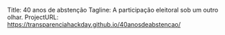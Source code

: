 Title: 40 anos de abstenção
Tagline: A participação eleitoral sob um outro olhar.
ProjectURL: https://transparenciahackday.github.io/40anosdeabstencao/


